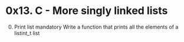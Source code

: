 # 0x13. C - More singly linked lists
0. Print list
mandatory
Write a function that prints all the elements of a listint_t list
